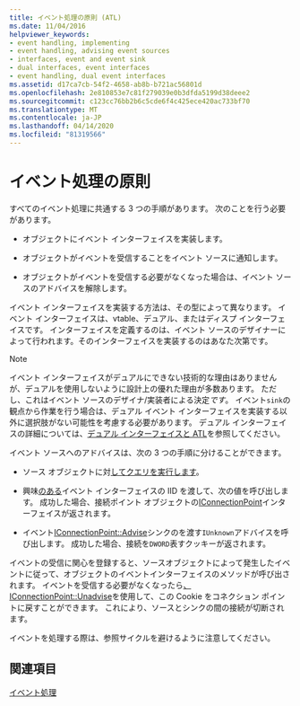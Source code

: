 ```yaml
---
title: イベント処理の原則 (ATL)
ms.date: 11/04/2016
helpviewer_keywords:
- event handling, implementing
- event handling, advising event sources
- interfaces, event and event sink
- dual interfaces, event interfaces
- event handling, dual event interfaces
ms.assetid: d17ca7cb-54f2-4658-ab8b-b721ac56801d
ms.openlocfilehash: 2e810853e7c81f279039e0b3dfda5199d38deee2
ms.sourcegitcommit: c123cc76bb2b6c5cde6f4c425ece420ac733bf70
ms.translationtype: MT
ms.contentlocale: ja-JP
ms.lasthandoff: 04/14/2020
ms.locfileid: "81319566"
---
```

# <a name="event-handling-principles"></a>イベント処理の原則

すべてのイベント処理に共通する 3 つの手順があります。 次のことを行う必要があります。

- オブジェクトにイベント インターフェイスを実装します。

- オブジェクトがイベントを受信することをイベント ソースに通知します。

- オブジェクトがイベントを受信する必要がなくなった場合は、イベント ソースのアドバイスを解除します。

イベント インターフェイスを実装する方法は、その型によって異なります。 イベント インターフェイスは、vtable、デュアル、またはディスプ インターフェイスです。 インターフェイスを定義するのは、イベント ソースのデザイナーによって行われます。そのインターフェイスを実装するのはあなた次第です。

> [!NOTE]
> イベント インターフェイスがデュアルにできない技術的な理由はありませんが、デュアルを使用しないように設計上の優れた理由が多数あります。 ただし、これはイベント ソースのデザイナ/実装者による決定*です*。 イベント`sink`の観点から作業を行う場合は、デュアル イベント インターフェイスを実装する以外に選択肢がない可能性を考慮する必要があります。 デュアル インターフェイスの詳細については、[デュアル インターフェイスと ATL](../atl/dual-interfaces-and-atl.md)を参照してください。

イベント ソースへのアドバイスは、次の 3 つの手順に分けることができます。

- ソース オブジェクトに対[してクエリを実行します](/windows/win32/api/ocidl/nn-ocidl-iconnectionpointcontainer)。

- 興味[のある](/windows/win32/api/ocidl/nf-ocidl-iconnectionpointcontainer-findconnectionpoint)イベント インターフェイスの IID を渡して、次の値を呼び出します。 成功した場合、接続ポイント オブジェクトの[IConnectionPoint](/windows/win32/api/ocidl/nn-ocidl-iconnectionpoint)インターフェイスが返されます。

- イベント[IConnectionPoint::Advise](/windows/win32/api/ocidl/nf-ocidl-iconnectionpoint-advise)シンクのを渡す`IUnknown`アドバイスを呼び出します。 成功した場合、接続を`DWORD`表すクッキーが返されます。

イベントの受信に関心を登録すると、ソースオブジェクトによって発生したイベントに従って、オブジェクトのイベントインターフェイスのメソッドが呼び出されます。 イベントを受信する必要がなくなったら[、IConnectionPoint::Unadvise](/windows/win32/api/ocidl/nf-ocidl-iconnectionpoint-unadvise)を使用して、この Cookie をコネクション ポイントに戻すことができます。 これにより、ソースとシンクの間の接続が切断されます。

イベントを処理する際は、参照サイクルを避けるように注意してください。

## <a name="see-also"></a>関連項目

[イベント処理](../atl/event-handling-and-atl.md)
